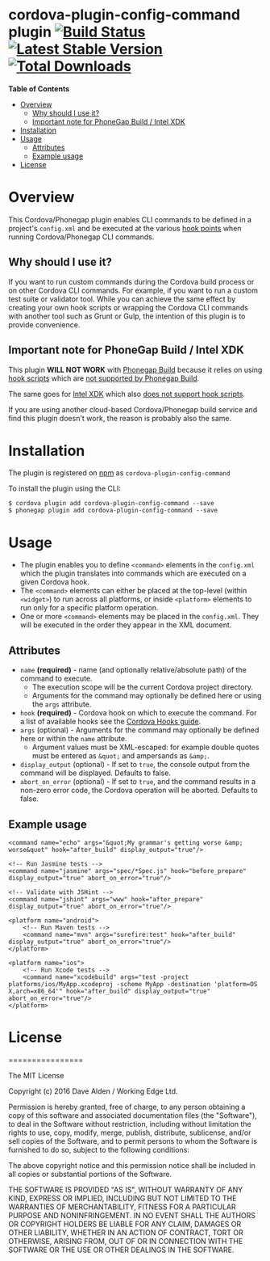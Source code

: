

cordova-plugin-config-command plugin [![Build Status](https://travis-ci.org/dpa99c/cordova-plugin-config-command.png)](https://travis-ci.org/dpa99c/cordova-plugin-config-command) [![Latest Stable Version](https://img.shields.io/npm/v/cordova-plugin-config-command.svg)](https://www.npmjs.com/package/cordova-plugin-config-command) [![Total Downloads](https://img.shields.io/npm/dt/cordova-plugin-config-command.svg)](https://npm-stat.com/charts.html?package=cordova-plugin-config-command)
============================


<!-- START doctoc generated TOC please keep comment here to allow auto update -->
<!-- DON'T EDIT THIS SECTION, INSTEAD RE-RUN doctoc TO UPDATE -->
**Table of Contents**

- [Overview](#overview)
  - [Why should I use it?](#why-should-i-use-it)
  - [Important note for PhoneGap Build / Intel XDK](#important-note-for-phonegap-build--intel-xdk)
- [Installation](#installation)
- [Usage](#usage)
  - [Attributes](#attributes)
  - [Example usage](#example-usage)
- [License](#license)

<!-- END doctoc generated TOC please keep comment here to allow auto update -->

# Overview

This Cordova/Phonegap plugin enables CLI commands to be defined in a project's `config.xml` and be executed at the various [hook points](https://cordova.apache.org/docs/en/latest/guide/appdev/hooks/index.html) when running Cordova/Phonegap CLI commands.



## Why should I use it?

If you want to run custom commands during the Cordova build process or on other Cordova CLI commands.
For example, if you want to run a custom test suite or validator tool.
While you can achieve the same effect by creating your own hook scripts or wrapping the Cordova CLI commands with another tool such as Grunt or Gulp, the intention of this plugin is to provide convenience.


## Important note for PhoneGap Build / Intel XDK

This plugin **WILL NOT WORK** with [Phonegap Build](https://build.phonegap.com/) because it relies on using [hook scripts](https://cordova.apache.org/docs/en/latest/guide/appdev/hooks/) which are [not supported by Phonegap Build](https://github.com/phonegap/build/issues/279).

The same goes for [Intel XDK](https://software.intel.com/en-us/intel-xdk) which also [does not support hook scripts](https://software.intel.com/en-us/xdk/docs/add-manage-project-plugins).

If you are using another cloud-based Cordova/Phonegap build service and find this plugin doesn't work, the reason is probably also the same.

# Installation

The plugin is registered on [npm](https://www.npmjs.com/package/cordova-plugin-config-command) as `cordova-plugin-config-command`

To install the plugin using the CLI:

    $ cordova plugin add cordova-plugin-config-command --save
    $ phonegap plugin add cordova-plugin-config-command --save

# Usage

- The plugin enables you to define `<command>` elements in the `config.xml` which the plugin translates into commands which are executed on a given Cordova hook.
- The `<command>` elements can either be placed at the top-level (within `<widget>`) to run across all platforms, or inside `<platform>` elements to run only for a specific platform operation.
- One or more `<command>` elements may be placed in the `config.xml`. They will be executed in the order they appear in the XML document.


## Attributes

- `name` **(required)** - name (and optionally relative/absolute path) of the command to execute.
    - The execution scope will be the current Cordova project directory.
    - Arguments for the command may optionally be defined here or using the `args` attribute.
- `hook` **(required)** - Cordova hook on which to execute the command. For a list of available hooks see the [Cordova Hooks guide](https://cordova.apache.org/docs/en/latest/guide/appdev/hooks/index.html).
- `args` (optional) - Arguments for the command may optionally be defined here or within the `name` attribute.
    - Argument values must be XML-escaped: for example double quotes must be entered as `&quot;` and ampersands as `&amp;`.
- `display_output` (optional) - If set to `true`, the console output from the command will be displayed. Defaults to false.
- `abort_on_error` (optional) - If set to `true`, and the command results in a non-zero error code, the Cordova operation will be aborted. Defaults to false.

## Example usage

    <command name="echo" args="&quot;My grammar's getting worse &amp; worse&quot" hook="after_build" display_output="true"/>

    <!-- Run Jasmine tests -->
    <command name="jasmine" args="spec/*Spec.js" hook="before_prepare" display_output="true" abort_on_error="true"/>

    <!-- Validate with JSHint -->
    <command name="jshint" args="www" hook="after_prepare" display_output="true" abort_on_error="true"/>

    <platform name="android">
        <!-- Run Maven tests -->
        <command name="mvn" args="surefire:test" hook="after_build" display_output="true" abort_on_error="true"/>
    </platform>

    <platform name="ios">
        <!-- Run Xcode tests -->
        <command name="xcodebuild" args="test -project platforms/ios/MyApp.xcodeproj -scheme MyApp -destination 'platform=OS X,arch=x86_64'" hook="after_build" display_output="true" abort_on_error="true"/>
    </platform>

# License
================

The MIT License

Copyright (c) 2016 Dave Alden / Working Edge Ltd.

Permission is hereby granted, free of charge, to any person obtaining a copy
of this software and associated documentation files (the "Software"), to deal
in the Software without restriction, including without limitation the rights
to use, copy, modify, merge, publish, distribute, sublicense, and/or sell
copies of the Software, and to permit persons to whom the Software is
furnished to do so, subject to the following conditions:

The above copyright notice and this permission notice shall be included in
all copies or substantial portions of the Software.

THE SOFTWARE IS PROVIDED "AS IS", WITHOUT WARRANTY OF ANY KIND, EXPRESS OR
IMPLIED, INCLUDING BUT NOT LIMITED TO THE WARRANTIES OF MERCHANTABILITY,
FITNESS FOR A PARTICULAR PURPOSE AND NONINFRINGEMENT. IN NO EVENT SHALL THE
AUTHORS OR COPYRIGHT HOLDERS BE LIABLE FOR ANY CLAIM, DAMAGES OR OTHER
LIABILITY, WHETHER IN AN ACTION OF CONTRACT, TORT OR OTHERWISE, ARISING FROM,
OUT OF OR IN CONNECTION WITH THE SOFTWARE OR THE USE OR OTHER DEALINGS IN
THE SOFTWARE.
